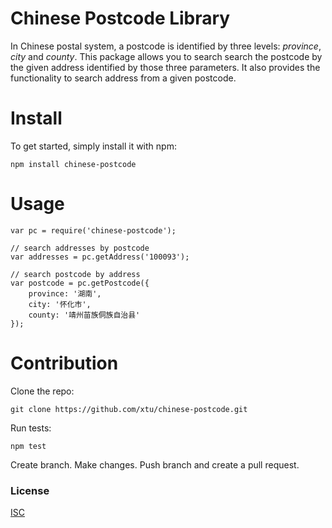 # Chinese Postcode Library

In Chinese postal system, a postcode is identified by three levels: _province_, _city_ and _county_. This package allows you to search search the postcode by the given address identified by those three parameters. It also provides the functionality to search address from a given postcode.

# Install
To get started, simply install it with npm:
```
npm install chinese-postcode
```

# Usage

```
var pc = require('chinese-postcode');

// search addresses by postcode
var addresses = pc.getAddress('100093');

// search postcode by address
var postcode = pc.getPostcode({
    province: '湖南',
    city: '怀化市',
    county: '靖州苗族侗族自治县'
});
```

# Contribution
Clone the repo:
```
git clone https://github.com/xtu/chinese-postcode.git
```

Run tests:
```
npm test
```

Create branch. Make changes. Push branch and create a pull request.

### License

[ISC](/LICENSE.md)